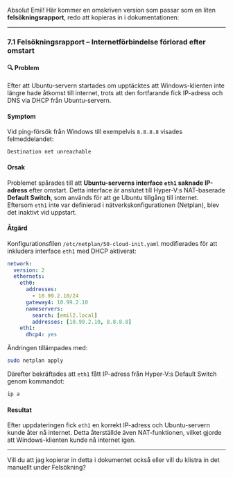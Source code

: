 Absolut Emil! Här kommer en omskriven version som passar som en liten **felsökningsrapport**, redo att kopieras in i dokumentationen:

---

### 7.1 Felsökningsrapport – Internetförbindelse förlorad efter omstart

#### 🔍 Problem

Efter att Ubuntu-servern startades om upptäcktes att Windows-klienten inte längre hade åtkomst till internet, trots att den fortfarande fick IP-adress och DNS via DHCP från Ubuntu-servern.

####  Symptom

Vid ping-försök från Windows till exempelvis `8.8.8.8` visades felmeddelandet:

```
Destination net unreachable
```

####  Orsak

Problemet spårades till att **Ubuntu-serverns interface `eth1` saknade IP-adress** efter omstart. Detta interface är anslutet till Hyper-V\:s NAT-baserade **Default Switch**, som används för att ge Ubuntu tillgång till internet. Eftersom `eth1` inte var definierad i nätverkskonfigurationen (Netplan), blev det inaktivt vid uppstart.

####  Åtgärd

Konfigurationsfilen `/etc/netplan/50-cloud-init.yaml` modifierades för att inkludera interface `eth1` med DHCP aktiverat:

```yaml
network:
  version: 2
  ethernets:
    eth0:
      addresses:
        - 10.99.2.10/24
      gateway4: 10.99.2.10
      nameservers:
        search: [emil2.local]
        addresses: [10.99.2.10, 8.8.8.8]
    eth1:
      dhcp4: yes
```

Ändringen tillämpades med:

```bash
sudo netplan apply
```

Därefter bekräftades att `eth1` fått IP-adress från Hyper-V\:s Default Switch genom kommandot:

```bash
ip a
```

####  Resultat

Efter uppdateringen fick `eth1` en korrekt IP-adress och Ubuntu-servern kunde åter nå internet. Detta återställde även NAT-funktionen, vilket gjorde att Windows-klienten kunde nå internet igen.

---

Vill du att jag kopierar in detta i dokumentet också eller vill du klistra in det manuellt under Felsökning?
